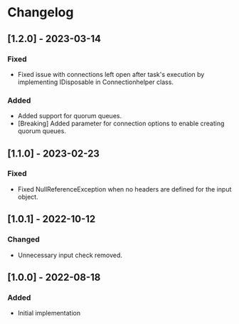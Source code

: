 # Changelog

## [1.2.0] - 2023-03-14
### Fixed
- Fixed issue with connections left open after task's execution by implementing IDisposable in Connectionhelper class.

### Added
- Added support for quorum queues.
- [Breaking] Added parameter for connection options to enable creating quorum queues.

## [1.1.0] - 2023-02-23
### Fixed
- Fixed NullReferenceException when no headers are defined for the input object.

## [1.0.1] - 2022-10-12
### Changed
- Unnecessary input check removed.

## [1.0.0] - 2022-08-18
### Added
- Initial implementation
